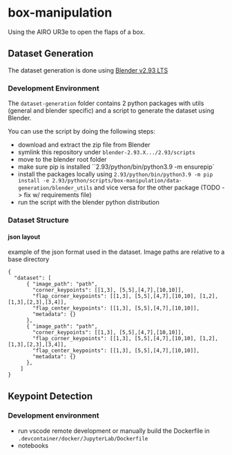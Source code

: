 # box-manipulation
Using the AIRO UR3e to open the flaps of a box.


## Dataset Generation
The dataset generation is done using [Blender v2.93 LTS](https://www.blender.org/download/lts/2-93/)

### Development Environment
The `dataset-generation` folder contains 2 python packages with utils (general and blender specific) and a script to generate the dataset using Blender.

You can use the script by doing the following steps:
- download and extract the zip file from Blender
- symlink this repository under `blender-2.93.X.../2.93/scripts`
- move to the blender root folder
- make sure pip is installed ``2.93/python/bin/python3.9 -m ensurepip`
- install the packages locally using `2.93/python/bin/python3.9 -m pip install -e 2.93/python/scripts/box-manipulation/data-generation/blender_utils` and vice versa for the other package (TODO -> fix w/ requirements file)
- run the script with the blender python distribution

### Dataset Structure

####  json layout

example of the json format used in the dataset. Image paths are relative to a base directory
```
{
  "dataset": [
      { "image_path": "path",
        "corner_keypoints": [[1,3], [5,5],[4,7],[10,10]],
        "flap_corner_keypoints": [[1,3], [5,5],[4,7],[10,10], [1,2],[1,3],[2,3],[3,4]],
        "flap_center_keypoints": [[1,3], [5,5],[4,7],[10,10]],
        "metadata": {}
      },
      { "image_path": "path",
        "corner_keypoints": [[1,3], [5,5],[4,7],[10,10]],
        "flap_corner_keypoints": [[1,3], [5,5],[4,7],[10,10], [1,2],[1,3],[2,3],[3,4]],
        "flap_center_keypoints": [[1,3], [5,5],[4,7],[10,10]],
        "metadata": {}
      },
    ]
}
```
## Keypoint Detection

### Development environment
- run vscode remote development or manually build the Dockerfile in `.devcontainer/docker/JupyterLab/Dockerfile`
- notebooks
